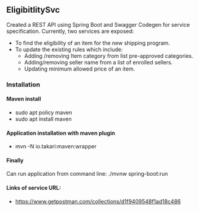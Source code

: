## EligibitlitySvc

Created a REST API using Spring Boot and Swagger Codegen for service specification.
Currently, two services are exposed:
- To find the eligibility of an item for the new shipping program.
- To update the existing rules which include:
    - Adding /removing Item category from list pre-approved categories.
    - Adding/removing seller name from a list of enrolled sellers.
    - Updating minimum allowed price of an item.

### Installation
#### Maven install
- sudo apt policy maven
- sudo apt install maven

#### Application installation with maven plugin
- mvn -N io.takari:maven:wrapper

#### Finally
Can run application from command line: ./mvnw spring-boot:run

#### Links of service URL:
- https://www.getpostman.com/collections/d1f9409548f1ad18c486
